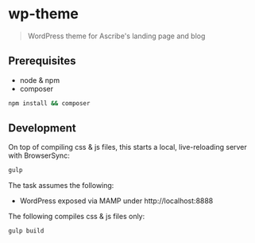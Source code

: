 # wp-theme

> WordPress theme for Ascribe's landing page and blog

## Prerequisites

- node & npm
- composer

```bash
npm install && composer
```

## Development

On top of compiling css & js files, this starts a local, live-reloading server with BrowserSync:

```bash
gulp
```

The task assumes the following:

- WordPress exposed via MAMP under http://localhost:8888

The following compiles css & js files only:

```bash
gulp build
```
